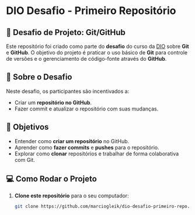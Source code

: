 # DIO Desafio - Primeiro Repositório

## 🎯 Desafio de Projeto: Git/GitHub

Este repositório foi criado como parte do **desafio** do curso da [DIO](https://www.dio.me/) sobre **Git** e **GitHub**. O objetivo do projeto é praticar o uso básico de **Git** para controle de versões e o gerenciamento de código-fonte através do **GitHub**.

## 📝 Sobre o Desafio

Neste desafio, os participantes são incentivados a:
- Criar um **repositório no GitHub**.
- Fazer commit e atualizar o repositório com suas mudanças.

## 🚀 Objetivos

- Entender como **criar um repositório** no GitHub.
- Aprender como **fazer commits** e **pushes** para o repositório.
- Explorar como **clonar** repositórios e trabalhar de forma colaborativa com Git.

## 💻 Como Rodar o Projeto

1. **Clone este repositório** para o seu computador:
   ```bash
   git clone https://github.com/marciogleik/dio-desafio-primeiro-repo.git
